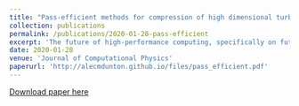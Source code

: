 ```yaml
---
title: "Pass-efficient methods for compression of high dimensional turbulent flow data"
collection: publications
permalink: /publications/2020-01-28-pass-efficient
excerpt: 'The future of high-performance computing, specifically on future Exascale computers, will presumably see memory capacity and bandwidth fail to keep pace with data generated, for instance, from massively parallel partial differential equation (PDE) systems.  Current strategies proposed to address this bottleneck entail the  omission  of  large  fractions  of  data,  as  well  as  the  incorporation  of in situ compression  algorithms  to avoid overuse of memory.  To ensure that post-processing operations are successful,  this must be done in a way that a sufficiently accurate representation of the solution is stored.  Moreover,  in situations where the input/output system becomes a bottleneck in analysis, visualization, etc., or the execution of the PDE solver  is  expensive,  then  the  number  of passes  made  over the  data  must  be  minimized.   In the  interest  of addressing this problem,  this work focuses on the utility of pass-efficient,  parallelizable, low-rank,  matrix decomposition methods in compressing high-dimensional simulation data from turbulent flows.  A particular emphasis is placed on using coarse representation of the data – compatible with the PDE discretization grid – to accelerate the construction of the low-rank factorization.  This includes the presentation of a novel single-pass matrix decomposition algorithm for computing the so-called interpolative decomposition.  The methods are described extensively and numerical experiments on two turbulent channel flow data are performed.  In the  first  (unladen)  channel  flow  case,  compression  factors  exceeding  400  are  achieved  while  maintaining accuracy  with  respect  to  first-  and  second-order  flow  statistics.   In  the  particle-laden  case,  compression factors of 100 are achieved and the compressed data is used to recover particle velocities.  These results show that these compression methods can enable efficient computation of various quantities of interest in both the carrier and disperse phases.'
date: 2020-01-28
venue: 'Journal of Computational Physics'
paperurl: 'http://alecmdunton.github.io/files/pass_efficient.pdf'
---
```



[Download paper here](http://alecmdunton.github.io/files/pass_efficient.pdf)
